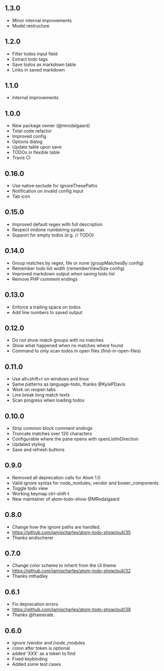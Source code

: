 ## 1.3.0
- Minor internal improvements
- Model restructure

## 1.2.0
- Filter todos input field
- Extract todo tags
- Save todos as markdown table
- Links in saved markdown

## 1.1.0
- Internal improvements

## 1.0.0
- New package owner (@mrodalgaard)
- Total code refactor
- Improved config
- Options dialog
- Update table upon save
- TODOs in flexible table
- Travis CI

## 0.16.0
- Use native exclude for ignoreThesePaths
- Notification on invalid config input
- Tab icon

## 0.15.0
- Improved default regex with full description
- Respect imdone numbering syntax
- Support for empty todos (e.g. // TODO)

## 0.14.0
- Group matches by regex, file or none (groupMatchesBy config)
- Remember todo list width (rememberViewSize config)
- Improved markdown output when saving todo list
- Remove PHP comment endings

## 0.13.0
- Enforce a trailing space on todos
- Add line numbers to saved output

## 0.12.0
- Do not show match groups with no matches
- Show what happened when no matches where found
- Command to only scan todos in open files (find-in-open-files)

## 0.11.0
- Use alt+shift+t on windows and linux
- Same patterns as language-todo, thanks @KylePDavis
- Work on reopen tabs
- Line break long match texts
- Scan progress when loading todos

## 0.10.0
- Strip common block comment endings
- Truncate matches over 120 characters
- Configurable where the pane opens with openListInDirection
- Updated styling
- Save and refresh buttons

## 0.9.0
- Removed all deprecation calls for Atom 1.0
- Valid ignore syntax for node_modules, vendor and bower_components
- Toggle todo view
- Working keymap ctrl-shift-t
- New maintainer of atom-todo-show @MRodalgaard

## 0.8.0
- Change how the ignore paths are handled.
- https://github.com/jamischarles/atom-todo-show/pull/35
- Thanks andischerer

## 0.7.0
- Change color scheme to inherit from the UI theme
- https://github.com/jamischarles/atom-todo-show/pull/32
- Thanks mthadley

## 0.6.1
- Fix deprecation errors
- https://github.com/jamischarles/atom-todo-show/pull/38
- Thanks @framerate.

## 0.6.0
- ignore /vendor and /node_modules
- colon after token is optional
- added 'XXX' as a token to find
- Fixed keybinding
- Added some test cases
